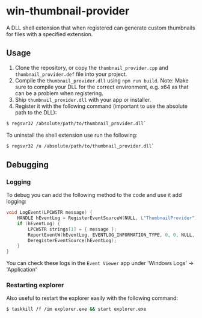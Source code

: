 # win-thumbnail-provider

A DLL shell extension that when registered can generate custom thumbnails for
files with a specified extension.

## Usage

1. Clone the repository, or copy the `thumbnail_provider.cpp` and\
`thumbnail_provider.def` file into your project.
2. Compile the `thumbnail_provider.dll` using `npm run build`. Note: Make sure
to compile your DLL for the correct environment, e.g. x64 as that can be a
problem when registering.
3. Ship `thumbnail_provider.dll` with your app or installer.
4. Register it with the following command (important to use the absolute path to the DLL):

``` bash
$ regsvr32 /absolute/path/to/thumbnail_provider.dll`
```

To uninstall the shell extension use run the following:

``` bash
$ regsvr32 /u /absolute/path/to/thumbnail_provider.dll`
```

## Debugging

### Logging

To debug you can add the following method to the code and use it add logging:

``` c++
void LogEvent(LPCWSTR message) {
    HANDLE hEventLog = RegisterEventSourceW(NULL, L"ThumbnailProvider");
    if (hEventLog) {
        LPCWSTR strings[1] = { message };
        ReportEventW(hEventLog, EVENTLOG_INFORMATION_TYPE, 0, 0, NULL, 1, 0, strings, NULL);
        DeregisterEventSource(hEventLog);
    }
}
```

You can check these logs in the `Event Viewer` app under 'Windows Logs' -> 'Application'

### Restarting explorer

Also useful to restart the explorer easily with the following command:

``` bash
$ taskkill /f /im explorer.exe && start explorer.exe
```

